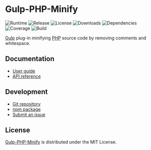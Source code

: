 # Gulp-PHP-Minify
![Runtime](https://img.shields.io/badge/node-%3E%3D10.15-brightgreen.svg) ![Release](https://img.shields.io/npm/v/@cedx/gulp-php-minify.svg) ![License](https://img.shields.io/npm/l/@cedx/gulp-php-minify.svg) ![Downloads](https://img.shields.io/npm/dt/@cedx/gulp-php-minify.svg) ![Dependencies](https://david-dm.org/cedx/gulp-php-minify.svg) ![Coverage](https://coveralls.io/repos/github/cedx/gulp-php-minify/badge.svg) ![Build](https://travis-ci.com/cedx/gulp-php-minify.svg)

[Gulp](https://gulpjs.com) plug-in minifying [PHP](https://secure.php.net) source code by removing comments and whitespace.

## Documentation
- [User guide](https://dev.belin.io/gulp-php-minify)
- [API reference](https://dev.belin.io/gulp-php-minify/api)

## Development
- [Git repository](https://github.com/cedx/gulp-php-minify)
- [npm package](https://www.npmjs.com/package/@cedx/gulp-php-minify)
- [Submit an issue](https://github.com/cedx/gulp-php-minify/issues)

## License
[Gulp-PHP-Minify](https://dev.belin.io/gulp-php-minify) is distributed under the MIT License.
